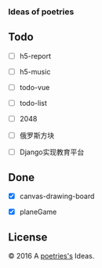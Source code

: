 ### Ideas of poetries


Todo
---

- [ ] h5-report
- [ ] h5-music
- [ ] todo-vue
- [ ] todo-list
- [ ] 2048
- [ ] 俄罗斯方块
- [ ] Django实现教育平台


Done
---

- [x] canvas-drawing-board
- [x] planeGame


License
---

© 2016 A [poetries's](http://blog.poetries.top) Ideas.
